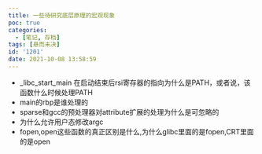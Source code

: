 ```yaml
---
title: 一些待研究底层原理的宏观现象
poc: true
categories:
  - [笔记, 存档]
tags: [悬而未决]
id: '1201'
date: 2021-10-08 13:58:59
---
```


*   \_libc\_start\_main 在启动结束后rsi寄存器的指向为什么是PATH，或者说，该函数什么时候处理PATH
*   main的rbp是谁处理的
*   sparse和gcc的预处理器对attribute扩展的处理为什么是可忽略的
*   为什么允许用户态修改argc
*   fopen,open这些函数的真正区别是什么,为什么glibc里面的是fopen,CRT里面的是open